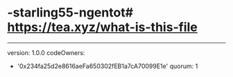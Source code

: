 # -starling55-ngentot# https://tea.xyz/what-is-this-file
---
version: 1.0.0
codeOwners:
  - '0x234fa25d2e8616aeFa650302fEB1a7cA70099E1e'
quorum: 1
